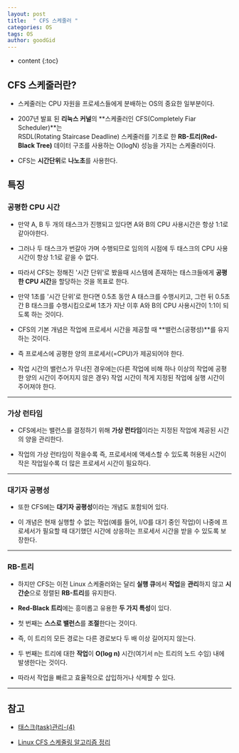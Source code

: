 ```yaml
---
layout: post
title:  " CFS 스케줄러 "
categories: OS
tags: OS
author: goodGid
---
```

* content
{:toc}

## CFS 스케줄러란? 

* 스케줄러는 CPU 자원을 프로세스들에게 분배하는 OS의 중요한 일부분이다.

* 2007년 발표 된 **리눅스 커널**의 **스케줄러인 CFS(Completely Fiar Scheduler)**는 <br> RSDL(Rotating Staircase Deadline) 스케줄러를 기초로 한 **RB-트리(Red-Black Tree)** 데이터 구조를 사용하는 O(logN) 성능을 가지는 스케줄러이다.

* CFS는 **시간단위**로 **나노초**를 사용한다.









## 특징

### 공평한 CPU 시간

* 만약 A, B 두 개의 태스크가 진행되고 있다면 A와 B의 CPU 사용시간은 항상 1:1로 같아야한다.

* 그러나 두 태스크가 번갈아 가며 수행되므로 임의의 시점에 두 태스크의 CPU 사용 시간이 항상 1:1로 같을 수 없다.

* 따라서 CFS는 정해진 '시간 단위'로 봤을때 시스템에 존재하는 태스크들에게 **공평한 CPU 시간**을 할당하는 것을 목표로 한다.
 
* 만약 1초를 '시간 단위'로 한다면 0.5초 동안 A 태스크를 수행시키고, 그런 뒤 0.5초간 B 태스크를 수행시킴으로써 1초가 지난 이후 A와 B의 CPU 사용시간이 1:1이 되도록 하는 것이다.

* CFS의 기본 개념은 작업에 프로세서 시간을 제공할 때 **밸런스(공평성)**를 유지하는 것이다. 

* 즉 프로세스에 공평한 양의 프로세서(=CPU)가 제공되어야 한다. 

* 작업 시간의 밸런스가 무너진 경우에는(다른 작업에 비해 하나 이상의 작업에 공평한 양의 시간이 주어지지 않은 경우) 작업 시간이 적게 지정된 작업에 실행 시간이 주어져야 한다.


---

### 가상 런타임

* CFS에서는 밸런스를 결정하기 위해 **가상 런타임**이라는 지정된 작업에 제공된 시간의 양을 관리한다. 

* 작업의 가상 런타임이 작을수록 즉, 프로세서에 액세스할 수 있도록 허용된 시간이 작은 작업일수록 더 많은 프로세서 시간이 필요하다. 

---

### 대기자 공평성

* 또한 CFS에는 **대기자 공평성**이라는 개념도 포함되어 있다. 

* 이 개념은 현재 실행할 수 없는 작업(예를 들어, I/O를 대기 중인 작업)이 나중에 프로세서가 필요할 때 대기했던 시간에 상응하는 프로세서 시간을 받을 수 있도록 보장한다.


---

### RB-트리

* 하지만 CFS는 이전 Linux 스케줄러와는 달리 **실행 큐**에서 **작업**을 **관리**하지 않고 **시간순**으로 정렬된 **RB-트리**를 유지한다. 

* **Red-Black 트리**에는 흥미롭고 유용한 **두 가지 특성**이 있다. 

* 첫 번째는 **스스로 밸런스**를 **조절**한다는 것이다. 

* 즉, 이 트리의 모든 경로는 다른 경로보다 두 배 이상 길어지지 않는다. 

* 두 번째는 트리에 대한 **작업**이 **O(log n)** 시간(여기서 n는 트리의 노드 수임) 내에 발생한다는 것이다. 

* 따라서 작업을 빠르고 효율적으로 삽입하거나 삭제할 수 있다.





---

## 참고

* [태스크(task)관리-(4)](http://neohtux.tistory.com/7)

* [Linux CFS 스케줄링 알고리즘 정리](http://cesl.tistory.com/entry/Linux-CFS-%EC%8A%A4%EC%BC%80%EC%A4%84%EB%A7%81-%EC%95%8C%EA%B3%A0%EB%A6%AC%EC%A6%98-%EC%A0%95%EB%A6%AC)
